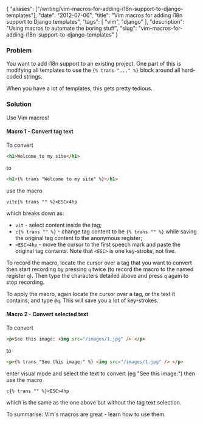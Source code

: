 {
    "aliases": ["/writing/vim-macros-for-adding-i18n-support-to-django-templates"],
    "date": "2012-07-06",
    "title": "Vim macros for adding i18n support to Django templates",
    "tags": [
        "vim",
        "django"
    ],
    "description": "Using macros to automate the boring stuff",
    "slug": "vim-macros-for-adding-i18n-support-to-django-templates"
}

### Problem

You want to add i18n support to an existing project. One part of this is
modifying all templates to use the `{% trans "..." %}` block around all
hard-coded strings.

When you have a lot of templates, this gets pretty tedious.

### Solution

Use Vim macros!

#### Macro 1 - Convert tag text

To convert

``` html
<h1>Welcome to my site</h1>
```

to

``` html
<h1>{% trans "Welcome to my site" %}</h1>
```

use the macro

``` vim
vitc{% trans "" %}<ESC>4hp
```

which breaks down as:

- `vit` - select content inside the tag;
- `c{% trans "" %}` - change tag content to be `{% trans "" %}` while
    saving the original tag content to the anonymous register;
- `<ESC>4hp` - move the cursor to the first speech mark and paste the
    original tag contents. Note that `<ESC>` is one key-stroke, not
    five.

To record the macro, locate the cursor over a tag that you want to
convert then start recording by pressing `q` twice (to record the macro
to the named register `q`). Then type the characters detailed above and
press `q` again to stop recording.

To apply the macro, again locate the cursor over a tag, or the text it
contains, and type `@q`. This will save you a lot of key-strokes.

#### Macro 2 - Convert selected text

To convert

``` html
<p>See this image: <img src="/images/1.jpg" /> </p>
```

to

``` html
<p>{% trans "See this image:" %} <img src="/images/1.jpg" /> </p>
```

enter visual mode and select the text to convert (eg "See this image:")
then use the macro

``` vim
c{% trans "" %}<ESC>4hp
```

which is the same as the one above but without the tag text selection.

To summarise: Vim's macros are great - learn how to use them.
